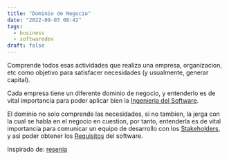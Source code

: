 ```yaml
---
title: "Dominio de Negocio"
date: "2022-09-03 08:42"
tags: 
  - business
  - softwaredev
draft: false
---
```

Comprende todos esas actividades que realiza una empresa, organizacion, etc como objetivo para satisfacer necesidades (y usualmente, generar capital).

Cada empresa tiene un diferente dominio de negocio, y entenderlo es de vital importancia para poder aplicar bien la [Ingenieria del Software](notes/Ingenieria%20del%20Software.md).

El dominio no solo comprende las necesidades, si no tambien, la jerga con la cual se habla en el negocio en cuestion, por tanto, entenderla es de vital importancia para comunicar un equipo de desarrollo con los [Stakeholders](notes/Stakeholders.md), y asi poder obtener los [Requisitos](notes/Requisitos.md) del software.

Inspirado de: [resenia](es/reference/The%20essentials%20of%20modern%20software%20engineering%20Free%20the%20practices%20from%20the%20method%20prisons/resenia.md)